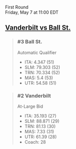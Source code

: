 First Round  
Friday, May 7 at 11:00 EDT
## [Vanderbilt vs Ball St.](https://www.ncaa.com/game/5833676) 

> ### #3 Ball St.  
> Automatic Qualifier  
> - ITA: 4.347 (51)  
> - SLM: 79.303 (52)  
> - TRN: 70.334 (52)  
> - MAS: 5.4 (53)  
> - UTR: 54.58 (51)  

> ### #2 Vanderbilt  
> At-Large Bid  
> - ITA: 35.193 (27)  
> - SLM: 88.871 (29)  
> - TRN: 81.13 (30)  
> - MAS: 7.33 (31)  
> - UTR: 61.39 (28)  
> - Coach: 28  